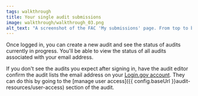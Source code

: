 ```yaml
---
tags: walkthrough
title: Your single audit submissions
image: walkthrough/walkthrough_03.png
alt_text: "A screenshot of the FAC 'My submissions' page. From top to bottom: A table titled 'Audits in progress', a table titled 'Completed audits', a section titled 'Create a new audit', an unchecked box that reads, 'I agree to the terms and conditions'. At the bottom of the page, a disabled button reads, 'Start a new submission'."
---
```


Once logged in, you can create a new audit and see the status of audits currently in progress. You'll be able to view the status of all audits associated with your email address.

If you don't see the audits you expect after signing in, have the audit editor confirm the audit lists the email address on your [Login.gov account](https://login.gov/create-an-account/). They can do this by going to the [manage user access]({{ config.baseUrl }}audit-resources/user-access) section of the audit.
